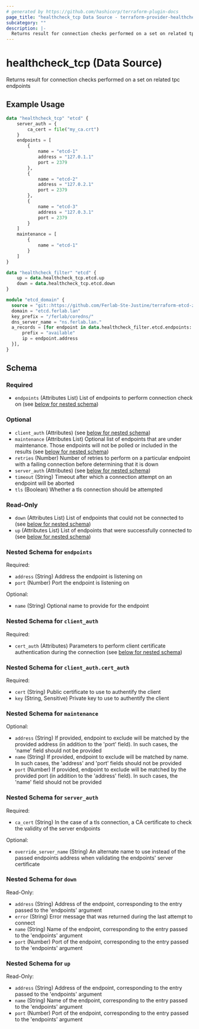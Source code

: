 ```yaml
---
# generated by https://github.com/hashicorp/terraform-plugin-docs
page_title: "healthcheck_tcp Data Source - terraform-provider-healthcheck"
subcategory: ""
description: |-
  Returns result for connection checks performed on a set on related tpc endpoints
---
```


# healthcheck_tcp (Data Source)

Returns result for connection checks performed on a set on related tpc endpoints

## Example Usage

```terraform
data "healthcheck_tcp" "etcd" {
    server_auth = {
        ca_cert = file("my_ca.crt")
    }
    endpoints = [
        {
            name = "etcd-1"
            address = "127.0.1.1"
            port = 2379
        },
        {
            name = "etcd-2"
            address = "127.0.2.1"
            port = 2379
        },
        {
            name = "etcd-3"
            address = "127.0.3.1"
            port = 2379
        }
    ]
    maintenance = [
        {
            name = "etcd-1"
        }
    ]
}

data "healthcheck_filter" "etcd" {
    up = data.healthcheck_tcp.etcd.up
    down = data.healthcheck_tcp.etcd.down
}

module "etcd_domain" {
  source = "git::https://github.com/Ferlab-Ste-Justine/terraform-etcd-zonefile.git"
  domain = "etcd.ferlab.lan"
  key_prefix = "/ferlab/coredns/"
  dns_server_name = "ns.ferlab.lan."
  a_records = [for endpoint in data.healthcheck_filter.etcd.endpoints: {
      prefix = "available"
      ip = endpoint.address
  }],
}
```

<!-- schema generated by tfplugindocs -->
## Schema

### Required

- `endpoints` (Attributes List) List of endpoints to perform connection check on (see [below for nested schema](#nestedatt--endpoints))

### Optional

- `client_auth` (Attributes) (see [below for nested schema](#nestedatt--client_auth))
- `maintenance` (Attributes List) Optional list of endpoints that are under maintenance. Those endpoints will not be polled or included in the results (see [below for nested schema](#nestedatt--maintenance))
- `retries` (Number) Number of retries to perform on a particular endpoint with a failing connection before determining that it is down
- `server_auth` (Attributes) (see [below for nested schema](#nestedatt--server_auth))
- `timeout` (String) Timeout after which a connection attempt on an endpoint will be aborted
- `tls` (Boolean) Whether a tls connection should be attempted

### Read-Only

- `down` (Attributes List) List of endpoints that could not be connected to (see [below for nested schema](#nestedatt--down))
- `up` (Attributes List) List of endpoints that were successfully connected to (see [below for nested schema](#nestedatt--up))

<a id="nestedatt--endpoints"></a>
### Nested Schema for `endpoints`

Required:

- `address` (String) Address the endpoint is listening on
- `port` (Number) Port the endpoint is listening on

Optional:

- `name` (String) Optional name to provide for the endpoint


<a id="nestedatt--client_auth"></a>
### Nested Schema for `client_auth`

Required:

- `cert_auth` (Attributes) Parameters to perform client certificate authentication during the connection (see [below for nested schema](#nestedatt--client_auth--cert_auth))

<a id="nestedatt--client_auth--cert_auth"></a>
### Nested Schema for `client_auth.cert_auth`

Required:

- `cert` (String) Public certificate to use to authentify the client
- `key` (String, Sensitive) Private key to use to authentify the client



<a id="nestedatt--maintenance"></a>
### Nested Schema for `maintenance`

Optional:

- `address` (String) If provided, endpoint to exclude will be matched by the provided address (in addition to the 'port' field). In such cases, the 'name' field should not be provided
- `name` (String) If provided, endpoint to exclude will be matched by name. In such cases, the 'address' and 'port' fields should not be provided
- `port` (Number) If provided, endpoint to exclude will be matched by the provided port (in addition to the 'address' field). In such cases, the 'name' field should not be provided


<a id="nestedatt--server_auth"></a>
### Nested Schema for `server_auth`

Required:

- `ca_cert` (String) In the case of a tls connection, a CA certificate to check the validity of the server endpoints

Optional:

- `override_server_name` (String) An alternate name to use instead of the passed endpoints address when validating the endpoints' server certificate


<a id="nestedatt--down"></a>
### Nested Schema for `down`

Read-Only:

- `address` (String) Address of the endpoint, corresponding to the entry passed to the 'endpoints' argument
- `error` (String) Error message that was returned during the last attempt to connect
- `name` (String) Name of the endpoint, corresponding to the entry passed to the 'endpoints' argument
- `port` (Number) Port of the endpoint, corresponding to the entry passed to the 'endpoints' argument


<a id="nestedatt--up"></a>
### Nested Schema for `up`

Read-Only:

- `address` (String) Address of the endpoint, corresponding to the entry passed to the 'endpoints' argument
- `name` (String) Name of the endpoint, corresponding to the entry passed to the 'endpoints' argument
- `port` (Number) Port of the endpoint, corresponding to the entry passed to the 'endpoints' argument
